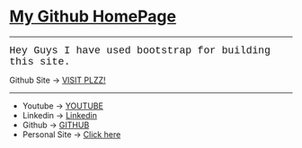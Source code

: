 # <u>My Github HomePage</u>

<hr>

<font face='Courier New' size=4>Hey Guys I have used bootstrap for building this site.<br>
</font>

Github Site -> [VISIT PLZZ!][site]

<hr>

- Youtube -> [YOUTUBE][youtube]
- Linkedin -> [Linkedin][linkd]
- Github -> [GITHUB][github]
- Personal Site -> [Click here][site2]
  
[youtube]:https://www.youtube.com
[linkd]:https://www.linkedin.com/in/sahil-gupta-2905421a5/
[github]:https://github.com/Sahil1709
[site]:https://sahil1709.github.io
[site2]:https://sahilgupta.tk

